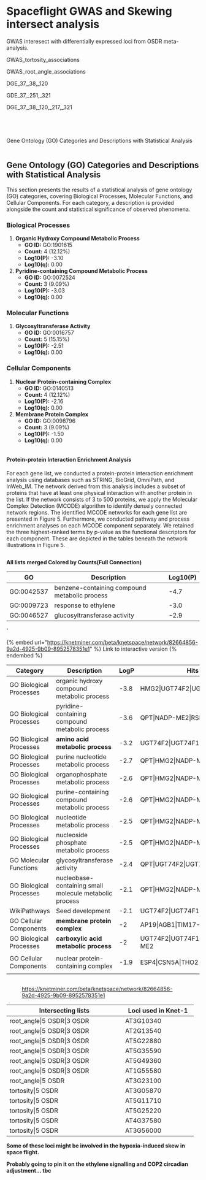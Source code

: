 # Spaceflight GWAS and Skewing intersect analysis



GWAS interesect with differentially expressed loci from OSDR meta-analysis.&#x20;





GWAS\_tortosity\_associations&#x20;

GWAS\_root\_angle\_associations&#x20;

DGE\_37,\_38,\_120&#x20;

GDE\_37,\_251,\_321&#x20;

DGE\_37,\_38,\_120,\_217,\_321

<figure><img src="../.gitbook/assets/image (20).png" alt=""><figcaption></figcaption></figure>



<figure><img src="../.gitbook/assets/Pairwise_heatmap2_Intervene-2024-05-03.png" alt=""><figcaption></figcaption></figure>



<figure><img src="../.gitbook/assets/image (19).png" alt=""><figcaption></figcaption></figure>





<figure><img src="../.gitbook/assets/jVenn_chart.png" alt=""><figcaption></figcaption></figure>





Gene Ontology (GO) Categories and Descriptions with Statistical Analysis

<figure><img src="../.gitbook/assets/image (24).png" alt=""><figcaption></figcaption></figure>

## Gene Ontology (GO) Categories and Descriptions with Statistical Analysis

This section presents the results of a statistical analysis of gene ontology (GO) categories, covering Biological Processes, Molecular Functions, and Cellular Components. For each category, a description is provided alongside the count and statistical significance of observed phenomena.

### Biological Processes

1. **Organic Hydroxy Compound Metabolic Process**
   * **GO ID:** GO:1901615
   * **Count:** 4 (12.12%)
   * **Log10(P):** -3.10
   * **Log10(q):** 0.00
2. **Pyridine-containing Compound Metabolic Process**
   * **GO ID:** GO:0072524
   * **Count:** 3 (9.09%)
   * **Log10(P):** -3.03
   * **Log10(q):** 0.00

### Molecular Functions

1. **Glycosyltransferase Activity**
   * **GO ID:** GO:0016757
   * **Count:** 5 (15.15%)
   * **Log10(P):** -2.51
   * **Log10(q):** 0.00

### Cellular Components

1. **Nuclear Protein-containing Complex**
   * **GO ID:** GO:0140513
   * **Count:** 4 (12.12%)
   * **Log10(P):** -2.16
   * **Log10(q):** 0.00
2. **Membrane Protein Complex**
   * **GO ID:** GO:0098796
   * **Count:** 3 (9.09%)
   * **Log10(P):** -1.50
   * **Log10(q):** 0.00







<figure><img src="../.gitbook/assets/image (25).png" alt=""><figcaption></figcaption></figure>



#### Protein-protein Interaction Enrichment Analysis

For each gene list, we conducted a protein-protein interaction enrichment analysis using databases such as STRING, BioGrid, OmniPath, and InWeb\_IM. The network derived from this analysis includes a subset of proteins that have at least one physical interaction with another protein in the list. If the network consists of 3 to 500 proteins, we apply the Molecular Complex Detection (MCODE) algorithm to identify densely connected network regions. The identified MCODE networks for each gene list are presented in Figure 5. Furthermore, we conducted pathway and process enrichment analyses on each MCODE component separately. We retained the three highest-ranked terms by p-value as the functional descriptors for each component. These are depicted in the tables beneath the network illustrations in Figure 5.

<figure><img src="../.gitbook/assets/image (26).png" alt=""><figcaption></figcaption></figure>

**All lists merged Colored by Counts(Full Connection)**

| GO         | Description                                   | Log10(P) |
| ---------- | --------------------------------------------- | -------- |
| GO:0042537 | benzene-containing compound metabolic process | -4.7     |
| GO:0009723 | response to ethylene                          | -3.0     |
| GO:0046527 | glucosyltransferase activity                  | -2.9     |



'



{% embed url="https://knetminer.com/beta/knetspace/network/82664856-9a2d-4925-9b09-8952578351e1" %}
Link to interactive version
{% endembed %}

<table><thead><tr><th width="227">Category</th><th width="258">Description</th><th width="76">LogP</th><th width="476">Hits</th></tr></thead><tbody><tr><td>GO Biological Processes</td><td>organic hydroxy compound metabolic process</td><td>-3.8</td><td>HMG2|UGT74F2|UGT74F1|RSR4</td></tr><tr><td>GO Biological Processes</td><td>pyridine-containing compound metabolic process</td><td>-3.6</td><td>QPT|NADP-ME2|RSR4</td></tr><tr><td>GO Biological Processes</td><td><strong>amino acid metabolic process</strong></td><td>-3.2</td><td>UGT74F2|UGT74F1|OASA2|RSR4</td></tr><tr><td>GO Biological Processes</td><td>purine nucleotide metabolic process</td><td>-2.7</td><td>QPT|HMG2|NADP-ME2</td></tr><tr><td>GO Biological Processes</td><td>organophosphate metabolic process</td><td>-2.6</td><td>QPT|HMG2|NADP-ME2|RSR4</td></tr><tr><td>GO Biological Processes</td><td>purine-containing compound metabolic process</td><td>-2.6</td><td>QPT|HMG2|NADP-ME2</td></tr><tr><td>GO Biological Processes</td><td>nucleotide metabolic process</td><td>-2.5</td><td>QPT|HMG2|NADP-ME2</td></tr><tr><td>GO Biological Processes</td><td>nucleoside phosphate metabolic process</td><td>-2.5</td><td>QPT|HMG2|NADP-ME2</td></tr><tr><td>GO Molecular Functions</td><td>glycosyltransferase activity</td><td>-2.4</td><td>QPT|UGT74F2|UGT74F1|ZIP2</td></tr><tr><td>GO Biological Processes</td><td>nucleobase-containing small molecule metabolic process</td><td>-2.1</td><td>QPT|HMG2|NADP-ME2</td></tr><tr><td>WikiPathways</td><td>Seed development</td><td>-2.1</td><td>UGT74F2|UGT74F1|CSN5A</td></tr><tr><td>GO Cellular Components</td><td><strong>membrane protein complex</strong></td><td>-2</td><td>AP19|AGB1|TIM17-3</td></tr><tr><td>GO Biological Processes</td><td><strong>carboxylic acid metabolic process</strong></td><td>-2</td><td>UGT74F2|UGT74F1|OASA2|NADP-ME2</td></tr><tr><td>GO Cellular Components</td><td>nuclear protein-containing complex</td><td>-1.9</td><td><p></p><p>ESP4|CSN5A|THO2</p></td></tr></tbody></table>

<figure><img src="../.gitbook/assets/Skewing intersect with flight.png" alt=""><figcaption><p><a href="https://knetminer.com/beta/knetspace/network/82664856-9a2d-4925-9b09-8952578351e1">https://knetminer.com/beta/knetspace/network/82664856-9a2d-4925-9b09-8952578351e1</a></p></figcaption></figure>

<table><thead><tr><th width="286">Intersecting lists</th><th width="171">Loci used in Knet-1</th></tr></thead><tbody><tr><td>root_angle|5 OSDR|3 OSDR</td><td>AT3G10340</td></tr><tr><td>root_angle|5 OSDR|3 OSDR</td><td>AT2G13540</td></tr><tr><td>root_angle|5 OSDR|3 OSDR</td><td>AT5G22880</td></tr><tr><td>root_angle|5 OSDR|3 OSDR</td><td>AT5G35590</td></tr><tr><td>root_angle|5 OSDR|3 OSDR</td><td>AT5G49360</td></tr><tr><td>root_angle|5 OSDR|3 OSDR</td><td>AT1G55580</td></tr><tr><td>root_angle|5 OSDR</td><td>AT3G23100</td></tr><tr><td>tortosity|5 OSDR</td><td>AT3G05870</td></tr><tr><td>tortosity|5 OSDR</td><td>AT5G11710</td></tr><tr><td>tortosity|5 OSDR</td><td>AT5G25220</td></tr><tr><td>tortosity|5 OSDR</td><td>AT4G37580</td></tr><tr><td>tortosity|5 OSDR</td><td>AT3G56000</td></tr></tbody></table>

**Some of these loci might be involved in the hypoxia-induced skew in space flight.**&#x20;





**Probably going to pin it on the ethylene signalling and COP2 circadian adjustment... tbc**&#x20;

